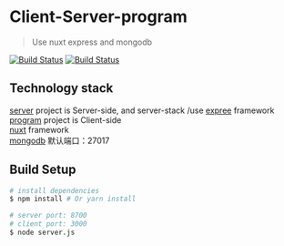 # Client-Server-program

> Use nuxt express and mongodb 

[![Build Status](https://img.shields.io/myget/mongodb/v/MongoDB.Driver.Core.svg)](https://github.com/mongodb/mongo)
[![Build Status](https://img.shields.io/npm/v/npm.svg)](https://github.com/npm/npm)

## Technology stack
 [server](https://github.com/q867427795/express/tree/master/server) project is Server-side, and server-stack \/use [expree](http://www.expressjs.com.cn/) framework
 </br>
 [program](https://github.com/q867427795/express/tree/master/program) project is Client-side
 </br>
 [nuxt](https://nuxtjs.org/) framework
 </br>
 [mongodb](https://www.mongodb.com/)
 默认端口：27017
 
## Build Setup
``` bash
# install dependencies
$ npm install # Or yarn install

# server port: 8700
# client port: 3000
$ node server.js

```
